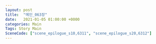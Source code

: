 ```yaml
---
layout: post
title:  "메인_063장"
date:   2021-01-05 01:00:00 +0000
categories: Main
Tags: Story Main
SceneCode: ["scene_epilogue_s10,6311", "scene_epilogue_s20,6312"]
---
```


